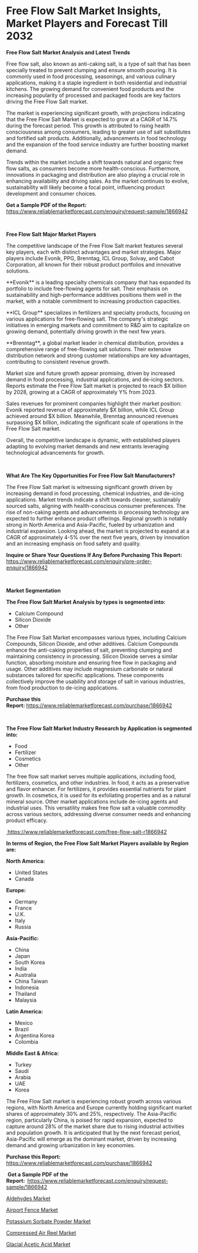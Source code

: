 <p><h1>Free Flow Salt Market Insights, Market Players and Forecast Till 2032</h1></p><p><strong>Free Flow Salt Market Analysis and Latest Trends</strong></p>
<p><p>Free flow salt, also known as anti-caking salt, is a type of salt that has been specially treated to prevent clumping and ensure smooth pouring. It is commonly used in food processing, seasonings, and various culinary applications, making it a staple ingredient in both residential and industrial kitchens. The growing demand for convenient food products and the increasing popularity of processed and packaged foods are key factors driving the Free Flow Salt market.</p><p>The market is experiencing significant growth, with projections indicating that the Free Flow Salt Market is expected to grow at a CAGR of 14.7% during the forecast period. This growth is attributed to rising health consciousness among consumers, leading to greater use of salt substitutes and fortified salt products. Additionally, advancements in food technology and the expansion of the food service industry are further boosting market demand.</p><p>Trends within the market include a shift towards natural and organic free flow salts, as consumers become more health-conscious. Furthermore, innovations in packaging and distribution are also playing a crucial role in enhancing availability and driving sales. As the market continues to evolve, sustainability will likely become a focal point, influencing product development and consumer choices.</p></p>
<p><strong>Get a Sample PDF of the Report:&nbsp;</strong> <a href="https://www.reliablemarketforecast.com/enquiry/request-sample/1866942?utm_campaign=1167&utm_medium=2&utm_source=Github&utm_content=ia&utm_term=27032025&utm_id=free-flow-salt">https://www.reliablemarketforecast.com/enquiry/request-sample/1866942</a></p>
<p>&nbsp;</p>
<p><strong>Free Flow Salt Major Market Players</strong></p>
<p><p>The competitive landscape of the Free Flow Salt market features several key players, each with distinct advantages and market strategies. Major players include Evonik, PPG, Brenntag, ICL Group, Solvay, and Cabot Corporation, all known for their robust product portfolios and innovative solutions.</p><p>**Evonik** is a leading specialty chemicals company that has expanded its portfolio to include free-flowing agents for salt. Their emphasis on sustainability and high-performance additives positions them well in the market, with a notable commitment to increasing production capacities.</p><p>**ICL Group** specializes in fertilizers and specialty products, focusing on various applications for free-flowing salt. The company's strategic initiatives in emerging markets and commitment to R&D aim to capitalize on growing demand, potentially driving growth in the next few years.</p><p>**Brenntag**, a global market leader in chemical distribution, provides a comprehensive range of free-flowing salt solutions. Their extensive distribution network and strong customer relationships are key advantages, contributing to consistent revenue growth.</p><p>Market size and future growth appear promising, driven by increased demand in food processing, industrial applications, and de-icing sectors. Reports estimate the Free Flow Salt market is projected to reach $X billion by 2028, growing at a CAGR of approximately Y% from 2023. </p><p>Sales revenues for prominent companies highlight their market position: Evonik reported revenue of approximately $X billion, while ICL Group achieved around $X billion. Meanwhile, Brenntag announced revenues surpassing $X billion, indicating the significant scale of operations in the Free Flow Salt market. </p><p>Overall, the competitive landscape is dynamic, with established players adapting to evolving market demands and new entrants leveraging technological advancements for growth.</p></p>
<p>&nbsp;</p>
<p><strong>What Are The Key Opportunities For Free Flow Salt Manufacturers?</strong></p>
<p><p>The Free Flow Salt market is witnessing significant growth driven by increasing demand in food processing, chemical industries, and de-icing applications. Market trends indicate a shift towards cleaner, sustainably sourced salts, aligning with health-conscious consumer preferences. The rise of non-caking agents and advancements in processing technology are expected to further enhance product offerings. Regional growth is notably strong in North America and Asia-Pacific, fueled by urbanization and industrial expansion. Looking ahead, the market is projected to expand at a CAGR of approximately 4-5% over the next five years, driven by innovation and an increasing emphasis on food safety and quality.</p></p>
<p><strong>Inquire or Share Your Questions If Any Before Purchasing This Report:</strong> <a href="https://www.reliablemarketforecast.com/enquiry/pre-order-enquiry/1866942?utm_campaign=1167&utm_medium=2&utm_source=Github&utm_content=ia&utm_term=27032025&utm_id=free-flow-salt">https://www.reliablemarketforecast.com/enquiry/pre-order-enquiry/1866942</a></p>
<p>&nbsp;</p>
<p><strong>Market Segmentation</strong></p>
<p><strong>The Free Flow Salt Market Analysis by types is segmented into:</strong></p>
<p><ul><li>Calcium Compound</li><li>Silicon Dioxide</li><li>Other</li></ul></p>
<p><p>The Free Flow Salt Market encompasses various types, including Calcium Compounds, Silicon Dioxide, and other additives. Calcium Compounds enhance the anti-caking properties of salt, preventing clumping and maintaining consistency in processing. Silicon Dioxide serves a similar function, absorbing moisture and ensuring free flow in packaging and usage. Other additives may include magnesium carbonate or natural substances tailored for specific applications. These components collectively improve the usability and storage of salt in various industries, from food production to de-icing applications.</p></p>
<p><strong>Purchase this Report:&nbsp;</strong><a href="https://www.reliablemarketforecast.com/purchase/1866942?utm_campaign=1167&utm_medium=2&utm_source=Github&utm_content=ia&utm_term=27032025&utm_id=free-flow-salt">https://www.reliablemarketforecast.com/purchase/1866942</a></p>
<p>&nbsp;</p>
<p><strong>The Free Flow Salt Market Industry Research by Application is segmented into:</strong></p>
<p><ul><li>Food</li><li>Fertilizer</li><li>Cosmetics</li><li>Other</li></ul></p>
<p><p>The free flow salt market serves multiple applications, including food, fertilizers, cosmetics, and other industries. In food, it acts as a preservative and flavor enhancer. For fertilizers, it provides essential nutrients for plant growth. In cosmetics, it is used for its exfoliating properties and as a natural mineral source. Other market applications include de-icing agents and industrial uses. This versatility makes free flow salt a valuable commodity across various sectors, addressing diverse consumer needs and enhancing product efficacy.</p></p>
<p><a href="https://www.reliablemarketforecast.com/free-flow-salt-r1866942?utm_campaign=1167&utm_medium=2&utm_source=Github&utm_content=ia&utm_term=27032025&utm_id=free-flow-salt">&nbsp;https://www.reliablemarketforecast.com/free-flow-salt-r1866942</a></p>
<p><strong>In terms of Region, the Free Flow Salt Market Players available by Region are:</strong></p>
<p>
    <p> <strong> North America: </strong>
        <ul>
            <li>United States</li>
            <li>Canada</li>
        </ul>
        </p> 
    <p> <strong> Europe: </strong>
        <ul>
            <li>Germany</li>
            <li>France</li>
            <li>U.K.</li>
            <li>Italy</li>
            <li>Russia</li>
        </ul>
        </p> 
    <p> <strong> Asia-Pacific: </strong>
        <ul>
            <li>China</li>
            <li>Japan</li>
            <li>South Korea</li>
            <li>India</li>
            <li>Australia</li>
            <li>China Taiwan</li>
            <li>Indonesia</li>
            <li>Thailand</li>
            <li>Malaysia</li>
        </ul>
        </p> 
    <p> <strong> Latin America: </strong>
        <ul>
            <li>Mexico</li>
            <li>Brazil</li>
            <li>Argentina Korea</li>
            <li>Colombia</li>
        </ul>
        </p> 
    <p> <strong> Middle East & Africa: </strong>
        <ul>
            <li>Turkey</li>
            <li>Saudi</li>
            <li>Arabia</li>
            <li>UAE</li>
            <li>Korea</li>
        </ul>
    </p>
    </p>
<p><p>The Free Flow Salt market is experiencing robust growth across various regions, with North America and Europe currently holding significant market shares of approximately 30% and 25%, respectively. The Asia-Pacific region, particularly China, is poised for rapid expansion, expected to capture around 28% of the market share due to rising industrial activities and population growth. It is anticipated that by the next forecast period, Asia-Pacific will emerge as the dominant market, driven by increasing demand and growing urbanization in key economies.</p></p>
<p><strong>Purchase this Report: </strong><a href="https://www.reliablemarketforecast.com/purchase/1866942?utm_campaign=1167&utm_medium=2&utm_source=Github&utm_content=ia&utm_term=27032025&utm_id=free-flow-salt">https://www.reliablemarketforecast.com/purchase/1866942</a></p>
<p>&nbsp;<strong>Get a Sample PDF of the Report:&nbsp;&nbsp;</strong><a href="https://www.reliablemarketforecast.com/enquiry/request-sample/1866942?utm_campaign=1167&utm_medium=2&utm_source=Github&utm_content=ia&utm_term=27032025&utm_id=free-flow-salt">https://www.reliablemarketforecast.com/enquiry/request-sample/1866942</a></p>
<p><strong></strong></p>
<p><p><a href="https://github.com/motanafraxer/Market-Research-Report-List-1/blob/main/aldehydes-market.md?utm_campaign=1167&utm_medium=2&utm_source=Github&utm_content=ia&utm_term=27032025&utm_id=free-flow-salt">Aldehydes Market</a></p><p><a href="https://github.com/stohllaackdw/Market-Research-Report-List-1/blob/main/airport-fence-market.md?utm_campaign=1167&utm_medium=2&utm_source=Github&utm_content=ia&utm_term=27032025&utm_id=free-flow-salt">Airport Fence Market</a></p><p><a href="https://github.com/bramsklizas/Market-Research-Report-List-1/blob/main/potassium-sorbate-powder-market.md?utm_campaign=1167&utm_medium=2&utm_source=Github&utm_content=ia&utm_term=27032025&utm_id=free-flow-salt">Potassium Sorbate Powder Market</a></p><p><a href="https://github.com/fabinbuddygc/Market-Research-Report-List-1/blob/main/compressed-air-reel-market.md?utm_campaign=1167&utm_medium=2&utm_source=Github&utm_content=ia&utm_term=27032025&utm_id=free-flow-salt">Compressed Air Reel Market</a></p><p><a href="https://github.com/noppbebawy/Market-Research-Report-List-1/blob/main/glacial-acetic-acid-market.md?utm_campaign=1167&utm_medium=2&utm_source=Github&utm_content=ia&utm_term=27032025&utm_id=free-flow-salt">Glacial Acetic Acid Market</a></p></p>